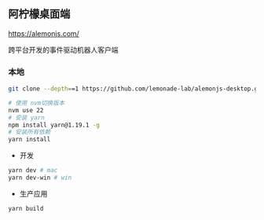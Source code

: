 ## 阿柠檬桌面端

https://alemonjs.com/

跨平台开发的事件驱动机器人客户端

### 本地

```sh
git clone --depth==1 https://github.com/lemonade-lab/alemonjs-desktop.git
```

```sh
# 使用 nvm切换版本
nvm use 22
# 安装 yarn
npm install yarn@1.19.1 -g
# 安装所有依赖
yarn install
```

- 开发

```sh
yarn dev # mac
yarn dev-win # win
```

- 生产应用

```sh
yarn build
```

